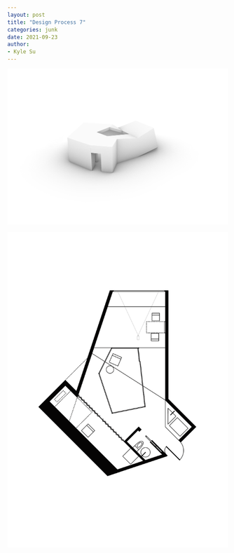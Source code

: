 ```yaml
---
layout: post
title: "Design Process 7"
categories: junk
date: 2021-09-23
author:
- Kyle Su
---
```



![3](https://github.com/Kyle7914/2021Fall-studio/blob/master/assets/%E5%B1%8F%E5%B9%95%E5%BF%AB%E7%85%A7%202021-09-30%20%E4%B8%8B%E5%8D%885.46.12.png?raw=true)

![5](https://github.com/Kyle7914/2021Fall-studio/blob/master/assets/%E5%B1%8F%E5%B9%95%E5%BF%AB%E7%85%A7%202021-09-30%20%E4%B8%8B%E5%8D%885.47.54.png?raw=true)
